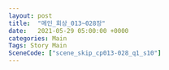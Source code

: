 ```yaml
---
layout: post
title:  "메인_회상_013~028장"
date:   2021-05-29 05:00:00 +0000
categories: Main
Tags: Story Main
SceneCode: ["scene_skip_cp013-028_q1_s10"]
---
```

